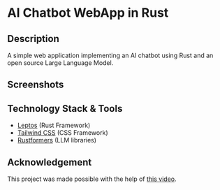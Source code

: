 # AI Chatbot WebApp in Rust

## Description
A simple web application implementing an AI chatbot using Rust and an open source Large Language Model.

## Screenshots

## Technology Stack & Tools
- [Leptos](https://www.leptos.dev/) (Rust Framework)
- [Tailwind CSS](https://tailwindcss.com/) (CSS Framework)
- [Rustformers](https://github.com/rustformers/llm) (LLM libraries)

## Acknowledgement
This project was made possible with the help of [this video](https://www.youtube.com/watch?v=vAjle3c9Xqc).